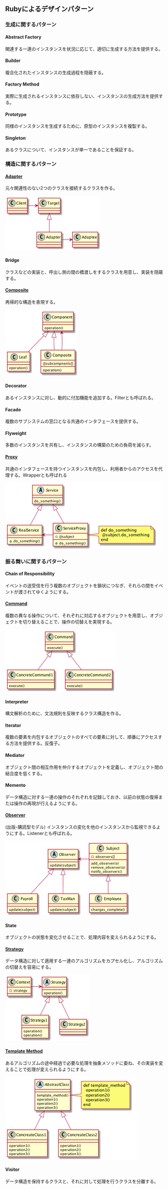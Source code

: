 Rubyによるデザインパターン
---

### 生成に関するパターン
#### Abstract Factory	
関連する一連のインスタンスを状況に応じて、適切に生成する方法を提供する。

#### Builder	
複合化されたインスタンスの生成過程を隠蔽する。

#### Factory Method	
実際に生成されるインスタンスに依存しない、インスタンスの生成方法を提供する。

#### Prototype	
同様のインスタンスを生成するために、原型のインスタンスを複製する。

#### Singleton 
あるクラスについて、インスタンスが単一であることを保証する。

### 構造に関するパターン
#### [Adapter](./adapter.md)	
元々関連性のない2つのクラスを接続するクラスを作る。

![](./images/adapter.png)

#### Bridge	
クラスなどの実装と、呼出し側の間の橋渡しをするクラスを用意し、実装を隠蔽する。

#### [Composite](./composite.md)	
再帰的な構造を表現する。

![](./images/composite.png)

#### Decorator	
あるインスタンスに対し、動的に付加機能を追加する。Filterとも呼ばれる。

#### Facade	
複数のサブシステムの窓口となる共通のインタフェースを提供する。

#### Flyweight	
多数のインスタンスを共有し、インスタンスの構築のための負荷を減らす。

#### [Proxy](./proxy.md)	
共通のインタフェースを持つインスタンスを内包し、利用者からのアクセスを代理する。Wrapperとも呼ばれる

![](./images/proxy.png)

### 振る舞いに関するパターン
#### Chain of Responsibility	
イベントの送受信を行う複数のオブジェクトを鎖状につなぎ、それらの間をイベントが渡されてゆくようにする。

#### [Command](./command.md)	
複数の異なる操作について、それぞれに対応するオブジェクトを用意し、オブジェクトを切り替えることで、操作の切替えを実現する。

![](./images/command.png)

#### Interpreter	
構文解析のために、文法規則を反映するクラス構造を作る。

#### Iterator	
複数の要素を内包するオブジェクトのすべての要素に対して、順番にアクセスする方法を提供する。反復子。

#### Mediator	
オブジェクト間の相互作用を仲介するオブジェクトを定義し、オブジェクト間の結合度を低くする。

#### Memento	
データ構造に対する一連の操作のそれぞれを記録しておき、以前の状態の復帰または操作の再現が行えるようにする。

#### [Observer](./observer.md) 
(出版-購読型モデル)	インスタンスの変化を他のインスタンスから監視できるようにする。Listenerとも呼ばれる。

![](./images/observer.png)

#### State	
オブジェクトの状態を変化させることで、処理内容を変えられるようにする。

#### [Strategy](./strategy_.md)	
データ構造に対して適用する一連のアルゴリズムをカプセル化し、アルゴリズムの切替えを容易にする。

![](./images/strategy.png)

#### [Template Method](./template_method.md)	
あるアルゴリズムの途中経過で必要な処理を抽象メソッドに委ね、その実装を変えることで処理が変えられるようにする。

![](./images/template_method.png)

#### Visitor
データ構造を保持するクラスと、それに対して処理を行うクラスを分離する。
